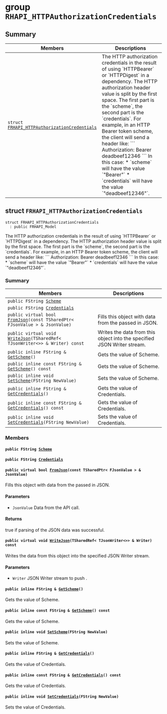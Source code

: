 # group `RHAPI_HTTPAuthorizationCredentials` <a id="group__RHAPI__HTTPAuthorizationCredentials"></a>

## Summary

 Members                        | Descriptions                                
--------------------------------|---------------------------------------------
`struct `[`FRHAPI_HTTPAuthorizationCredentials`](#structFRHAPI__HTTPAuthorizationCredentials) | The HTTP authorization credentials in the result of using &#x60;HTTPBearer&#x60; or &#x60;HTTPDigest&#x60; in a dependency. The HTTP authorization header value is split by the first space. The first part is the &#x60;scheme&#x60;, the second part is the &#x60;credentials&#x60;. For example, in an HTTP Bearer token scheme, the client will send a header like: &#x60;&#x60;&#x60; Authorization: Bearer deadbeef12346 &#x60;&#x60;&#x60; In this case: * &#x60;scheme&#x60; will have the value &#x60;&quot;Bearer&quot;&#x60; * &#x60;credentials&#x60; will have the value &#x60;&quot;deadbeef12346&quot;&#x60;.

## struct `FRHAPI_HTTPAuthorizationCredentials` <a id="structFRHAPI__HTTPAuthorizationCredentials"></a>

```
struct FRHAPI_HTTPAuthorizationCredentials
  : public FRHAPI_Model
```

The HTTP authorization credentials in the result of using &#x60;HTTPBearer&#x60; or &#x60;HTTPDigest&#x60; in a dependency. The HTTP authorization header value is split by the first space. The first part is the &#x60;scheme&#x60;, the second part is the &#x60;credentials&#x60;. For example, in an HTTP Bearer token scheme, the client will send a header like: &#x60;&#x60;&#x60; Authorization: Bearer deadbeef12346 &#x60;&#x60;&#x60; In this case: * &#x60;scheme&#x60; will have the value &#x60;&quot;Bearer&quot;&#x60; * &#x60;credentials&#x60; will have the value &#x60;&quot;deadbeef12346&quot;&#x60;.

### Summary

 Members                        | Descriptions                                
--------------------------------|---------------------------------------------
`public FString `[`Scheme`](#structFRHAPI__HTTPAuthorizationCredentials_1acdf51500fdb1853581158ae208ed15b5) | 
`public FString `[`Credentials`](#structFRHAPI__HTTPAuthorizationCredentials_1a748e9137cea3582ed7632f8de3c7bcd5) | 
`public virtual bool `[`FromJson`](#structFRHAPI__HTTPAuthorizationCredentials_1a40eb8f69601b29d2626f411590c2d514)`(const TSharedPtr< FJsonValue > & JsonValue)` | Fills this object with data from the passed in JSON.
`public virtual void `[`WriteJson`](#structFRHAPI__HTTPAuthorizationCredentials_1ad814e7f5c9b7c7505d59b18f54b99ece)`(TSharedRef< TJsonWriter<>> & Writer) const` | Writes the data from this object into the specified JSON Writer stream.
`public inline FString & `[`GetScheme`](#structFRHAPI__HTTPAuthorizationCredentials_1a8c832e41d86eee1857be7993008fa3df)`()` | Gets the value of Scheme.
`public inline const FString & `[`GetScheme`](#structFRHAPI__HTTPAuthorizationCredentials_1a2ef520df7b23c50027ae5f3ff1df99a0)`() const` | Gets the value of Scheme.
`public inline void `[`SetScheme`](#structFRHAPI__HTTPAuthorizationCredentials_1a43bfb08250e1a4ecb08b1646838c878f)`(FString NewValue)` | Sets the value of Scheme.
`public inline FString & `[`GetCredentials`](#structFRHAPI__HTTPAuthorizationCredentials_1a725ad2d9e76604f96c85913795913e7e)`()` | Gets the value of Credentials.
`public inline const FString & `[`GetCredentials`](#structFRHAPI__HTTPAuthorizationCredentials_1ac795cbc746ac22fa346ad9ff628f80a6)`() const` | Gets the value of Credentials.
`public inline void `[`SetCredentials`](#structFRHAPI__HTTPAuthorizationCredentials_1adce62c37cb9006909642c84a056f9d10)`(FString NewValue)` | Sets the value of Credentials.

### Members

#### `public FString `[`Scheme`](#structFRHAPI__HTTPAuthorizationCredentials_1acdf51500fdb1853581158ae208ed15b5) <a id="structFRHAPI__HTTPAuthorizationCredentials_1acdf51500fdb1853581158ae208ed15b5"></a>

#### `public FString `[`Credentials`](#structFRHAPI__HTTPAuthorizationCredentials_1a748e9137cea3582ed7632f8de3c7bcd5) <a id="structFRHAPI__HTTPAuthorizationCredentials_1a748e9137cea3582ed7632f8de3c7bcd5"></a>

#### `public virtual bool `[`FromJson`](#structFRHAPI__HTTPAuthorizationCredentials_1a40eb8f69601b29d2626f411590c2d514)`(const TSharedPtr< FJsonValue > & JsonValue)` <a id="structFRHAPI__HTTPAuthorizationCredentials_1a40eb8f69601b29d2626f411590c2d514"></a>

Fills this object with data from the passed in JSON.

#### Parameters
* `JsonValue` Data from the API call.

#### Returns
true if parsing of the JSON data was successful.

#### `public virtual void `[`WriteJson`](#structFRHAPI__HTTPAuthorizationCredentials_1ad814e7f5c9b7c7505d59b18f54b99ece)`(TSharedRef< TJsonWriter<>> & Writer) const` <a id="structFRHAPI__HTTPAuthorizationCredentials_1ad814e7f5c9b7c7505d59b18f54b99ece"></a>

Writes the data from this object into the specified JSON Writer stream.

#### Parameters
* `Writer` JSON Writer stream to push .

#### `public inline FString & `[`GetScheme`](#structFRHAPI__HTTPAuthorizationCredentials_1a8c832e41d86eee1857be7993008fa3df)`()` <a id="structFRHAPI__HTTPAuthorizationCredentials_1a8c832e41d86eee1857be7993008fa3df"></a>

Gets the value of Scheme.

#### `public inline const FString & `[`GetScheme`](#structFRHAPI__HTTPAuthorizationCredentials_1a2ef520df7b23c50027ae5f3ff1df99a0)`() const` <a id="structFRHAPI__HTTPAuthorizationCredentials_1a2ef520df7b23c50027ae5f3ff1df99a0"></a>

Gets the value of Scheme.

#### `public inline void `[`SetScheme`](#structFRHAPI__HTTPAuthorizationCredentials_1a43bfb08250e1a4ecb08b1646838c878f)`(FString NewValue)` <a id="structFRHAPI__HTTPAuthorizationCredentials_1a43bfb08250e1a4ecb08b1646838c878f"></a>

Sets the value of Scheme.

#### `public inline FString & `[`GetCredentials`](#structFRHAPI__HTTPAuthorizationCredentials_1a725ad2d9e76604f96c85913795913e7e)`()` <a id="structFRHAPI__HTTPAuthorizationCredentials_1a725ad2d9e76604f96c85913795913e7e"></a>

Gets the value of Credentials.

#### `public inline const FString & `[`GetCredentials`](#structFRHAPI__HTTPAuthorizationCredentials_1ac795cbc746ac22fa346ad9ff628f80a6)`() const` <a id="structFRHAPI__HTTPAuthorizationCredentials_1ac795cbc746ac22fa346ad9ff628f80a6"></a>

Gets the value of Credentials.

#### `public inline void `[`SetCredentials`](#structFRHAPI__HTTPAuthorizationCredentials_1adce62c37cb9006909642c84a056f9d10)`(FString NewValue)` <a id="structFRHAPI__HTTPAuthorizationCredentials_1adce62c37cb9006909642c84a056f9d10"></a>

Sets the value of Credentials.

